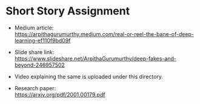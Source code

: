 # **Short Story Assignment**

* Medium article: </br>
https://arpithagurumurthy.medium.com/real-or-reel-the-bane-of-deep-learning-ef110f9bd09f

* Slide share link: </br>
https://www.slideshare.net/ArpithaGurumurthy/deep-fakes-and-beyond-246957502

* Video explaining the same is uploaded under this directory.

* Research paper: </br>
https://arxiv.org/pdf/2001.00179.pdf
